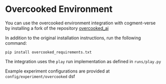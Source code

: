 # Overcooked Environment

You can use the overcooked environment integration with cogment-verse by installing a fork of the repository [overcooked_ai](git+https://github.com/wduguay-air/overcooked_ai.git)

In addition to the original installation instructions, run the following command:
```console
pip install overcooked_requirements.txt
```

The integration uses the `play` run implementation as defined in
`runs/play.py`

Example experiment configurations are provided at `config/experiment/overcooked`
 dsf
